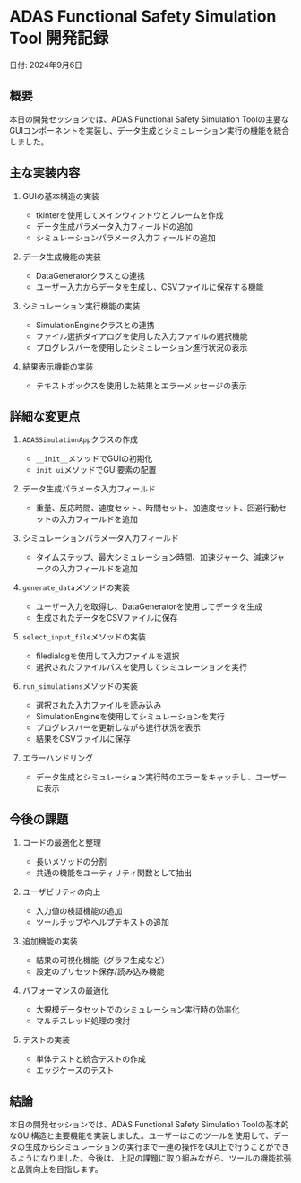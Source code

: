 # ADAS Functional Safety Simulation Tool 開発記録

日付: 2024年9月6日

## 概要
本日の開発セッションでは、ADAS Functional Safety Simulation Toolの主要なGUIコンポーネントを実装し、データ生成とシミュレーション実行の機能を統合しました。

## 主な実装内容

1. GUIの基本構造の実装
   - tkinterを使用してメインウィンドウとフレームを作成
   - データ生成パラメータ入力フィールドの追加
   - シミュレーションパラメータ入力フィールドの追加

2. データ生成機能の実装
   - DataGeneratorクラスとの連携
   - ユーザー入力からデータを生成し、CSVファイルに保存する機能

3. シミュレーション実行機能の実装
   - SimulationEngineクラスとの連携
   - ファイル選択ダイアログを使用した入力ファイルの選択機能
   - プログレスバーを使用したシミュレーション進行状況の表示

4. 結果表示機能の実装
   - テキストボックスを使用した結果とエラーメッセージの表示

## 詳細な変更点

1. `ADASSimulationApp`クラスの作成
   - `__init__`メソッドでGUIの初期化
   - `init_ui`メソッドでGUI要素の配置

2. データ生成パラメータ入力フィールド
   - 重量、反応時間、速度セット、時間セット、加速度セット、回避行動セットの入力フィールドを追加

3. シミュレーションパラメータ入力フィールド
   - タイムステップ、最大シミュレーション時間、加速ジャーク、減速ジャークの入力フィールドを追加

4. `generate_data`メソッドの実装
   - ユーザー入力を取得し、DataGeneratorを使用してデータを生成
   - 生成されたデータをCSVファイルに保存

5. `select_input_file`メソッドの実装
   - filedialogを使用して入力ファイルを選択
   - 選択されたファイルパスを使用してシミュレーションを実行

6. `run_simulations`メソッドの実装
   - 選択された入力ファイルを読み込み
   - SimulationEngineを使用してシミュレーションを実行
   - プログレスバーを更新しながら進行状況を表示
   - 結果をCSVファイルに保存

7. エラーハンドリング
   - データ生成とシミュレーション実行時のエラーをキャッチし、ユーザーに表示

## 今後の課題

1. コードの最適化と整理
   - 長いメソッドの分割
   - 共通の機能をユーティリティ関数として抽出

2. ユーザビリティの向上
   - 入力値の検証機能の追加
   - ツールチップやヘルプテキストの追加

3. 追加機能の実装
   - 結果の可視化機能（グラフ生成など）
   - 設定のプリセット保存/読み込み機能

4. パフォーマンスの最適化
   - 大規模データセットでのシミュレーション実行時の効率化
   - マルチスレッド処理の検討

5. テストの実装
   - 単体テストと統合テストの作成
   - エッジケースのテスト

## 結論
本日の開発セッションでは、ADAS Functional Safety Simulation Toolの基本的なGUI構造と主要機能を実装しました。ユーザーはこのツールを使用して、データの生成からシミュレーションの実行まで一連の操作をGUI上で行うことができるようになりました。今後は、上記の課題に取り組みながら、ツールの機能拡張と品質向上を目指します。

